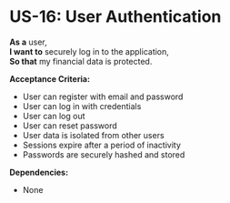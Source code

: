 # US-16: User Authentication

**As a** user,  
**I want to** securely log in to the application,  
**So that** my financial data is protected.

**Acceptance Criteria:**

- User can register with email and password
- User can log in with credentials
- User can log out
- User can reset password
- User data is isolated from other users
- Sessions expire after a period of inactivity
- Passwords are securely hashed and stored

**Dependencies:**

- None 
